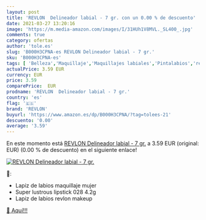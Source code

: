 ```yaml
---
layout: post
title: 'REVLON  Delineador labial - 7 gr. con un 0.00 % de descuento'
date: 2021-03-27 13:20:16
image: 'https://m.media-amazon.com/images/I/31HUh1V8MVL._SL400_.jpg'
comments: true
category: ofertas
author: 'tole.es'
slug: 'B000H3CPNA-es REVLON Delineador labial - 7 gr.'
sku: 'B000H3CPNA-es'
tags: [ 'Belleza','Maquillaje','Maquillajes labiales','Pintalabios','revlon', ]
actualPrice: 3.59 EUR
currency: EUR
price: 3.59
comparePrice:  EUR
prodname: 'REVLON  Delineador labial - 7 gr.'
country: 'es'
flag: '🇪🇸'
brand: 'REVLON'
buyurl: 'https://www.amazon.es/dp/B000H3CPNA/?tag=tolees-21'
descuento: '0.00'
average: '3.59'
---
```


En este momento está [REVLON  Delineador labial - 7 gr.](https://www.amazon.es/dp/B000H3CPNA/?tag=tolees-21) a 3.59 EUR (original:  EUR) (0.00 %  de descuento) en el siguiente enlace!

[![REVLON  Delineador labial - 7 gr.](https://m.media-amazon.com/images/I/31HUh1V8MVL._SL400_.jpg)](https://www.amazon.es/dp/B000H3CPNA/?tag=tolees-21)

🔎:

- Lapiz de labios maquillaje mujer
- Super lustrous lipstick 028 4.2g
- Lapiz de labios revlon makeup

[🛒 Aquí!!!](https://www.amazon.es/dp/B000H3CPNA/?tag=tolees-21)

